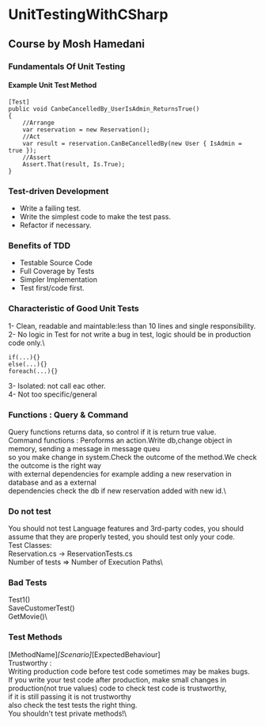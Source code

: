 # UnitTestingWithCSharp
## Course by Mosh Hamedani

### Fundamentals Of Unit Testing

#### Example Unit Test Method
```
[Test]
public void CanbeCancelledBy_UserIsAdmin_ReturnsTrue()
{
    //Arrange
    var reservation = new Reservation();
    //Act
    var result = reservation.CanBeCancelledBy(new User { IsAdmin = true });
    //Assert
    Assert.That(result, Is.True);
}
```

### Test-driven Development
- Write a failing test.
- Write the simplest code to make the test pass.
- Refactor if necessary.

### Benefits of TDD
- Testable Source Code
- Full Coverage by Tests
- Simpler Implementation
- Test first/code first.

### Characteristic of Good Unit Tests
1- Clean, readable and maintable:less than 10 lines and single responsibility.\
2- No logic in Test for not write a bug in test, logic should be in production code only.\
 ```
if(...){}
else(...){}
foreach(...){}
```
3- Isolated: not call eac other.\
4- Not too specific/general

### Functions : Query & Command
Query functions returns data, so control if it is return true value.\
Command functions : Peroforms an action.Write db,change object in memory, sending a message in message queu\
so you make change in system.Check the outcome of the method.We check the outcome is the right way\
with external dependencies for example adding a new reservation in database and as a external \
dependencies check the db if new reservation added with new id.\

### Do not test
You should not test Language features and 3rd-party codes, you should assume that they are properly tested, you should test only your code.\
Test Classes:\
Reservation.cs -> ReservationTests.cs\
Number of tests => Number of Execution Paths\

### Bad Tests
Test1()\
SaveCustomerTest()\
GetMovie()\

### Test Methods
[MethodName]_[Scenario]_[ExpectedBehaviour]\
Trustworthy : \
Writing production code before test code sometimes may be makes bugs.\
If you write your test code after production, make small changes in\
production(not true values) code to check test code is trustworthy, \
if it is still passing it is not trustworthy\
also check the test tests the right thing.\
You shouldn't test private methods!\










